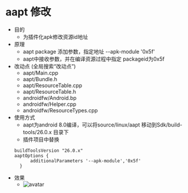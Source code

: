 # aapt 修改
* 目的
  * 为插件化apk修改资源id地址
* 原理
    * aapt package 添加参数，指定地址 --apk-module '0x5f'
    * aapt中接收参数，并在编译资源过程中指定 packageid为0x5f    
* 改动点 (全局搜索“改动点”)
    * aapt/Main.cpp
    * aapt/Bundle.h
    * aapt/ResourceTable.cpp
    * aapt/ResourceTable.h
    * androidfw/Android.bp
    * androidfw/Helper.cpp
    * androidfw/ResourceTypes.cpp
* 使用方式
    * aapt为android 8.0编译，可以将source/linux/aapt 移动到Sdk/build-tools/26.0.x 目录下
    * 插件项目中替换
    ```
   buildToolsVersion "26.0.x"
   aaptOptions {
          additionalParameters '--apk-module','0x5f'
      }
  
  ```
* 效果
  * ![avatar](art/Screenshot%20from%202020-07-22%2012-37-13.png)
        